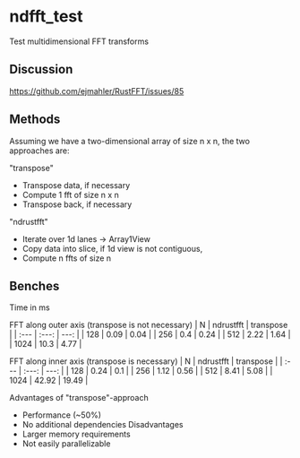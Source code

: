 # ndfft_test

Test multidimensional FFT transforms

## Discussion
<https://github.com/ejmahler/RustFFT/issues/85>

## Methods
Assuming we have a two-dimensional array of size n x n, the two approaches are:

"transpose"
- Transpose data, if necessary
- Compute 1 fft of size n x n
- Transpose back, if necessary

"ndrustfft"
- Iterate over 1d lanes -> Array1View
- Copy data into slice, if 1d view is not contiguous,
- Compute n ffts of size n

## Benches
Time in ms

FFT along outer axis (transpose is not necessary)
| N 	| ndrustfft | transpose |
| :---  |  	:---:   |   ---: 	|
| 128 	| 	0.09 	| 	0.04	|
| 256 	| 	0.4 	| 	0.24 	|
| 512 	| 	2.22 	| 	1.64 	|
| 1024 	| 	10.3 	| 	4.77	|

FFT along inner axis (transpose is necessary)
| N 	| ndrustfft | transpose |
| :---  |  	:---:   |   ---: 	|
| 128   |	0.24 	| 	0.1     |
| 256	|  	1.12 	| 	0.56    |
| 512	| 	8.41 	| 	5.08    |
| 1024	| 	42.92	| 	19.49   |

Advantages of "transpose"-approach
- Performance (~50%)
- No additional dependencies
Disadvantages
- Larger memory requirements
- Not easily parallelizable
